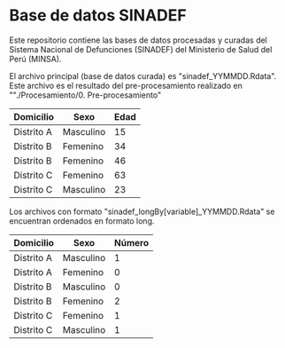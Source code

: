 # Base de datos SINADEF

Este repositorio contiene las bases de datos procesadas y curadas del Sistema Nacional de Defunciones (SINADEF) del Ministerio de Salud del Perú (MINSA).

El archivo principal (base de datos curada) es "sinadef_YYMMDD.Rdata".
Este archivo es el resultado del pre-procesamiento realizado en ""./Procesamiento/0. Pre-procesamiento"

| Domicilio  | Sexo | Edad |
| ------------- | ------------- |  ------------- |
| Distrito A  | Masculino  | 15 |
| Distrito B  | Femenino | 34  |
| Distrito B  | Femenino | 46  |
| Distrito C  | Femenino | 63 |
| Distrito C  | Masculino | 23  |


Los archivos con formato "sinadef_longBy[variable]_YYMMDD.Rdata" se encuentran ordenados en formato long.

| Domicilio  | Sexo | Número |
| ------------- | ------------- |  ------------- |
| Distrito A  | Masculino  | 1 |
| Distrito A  | Femenino  | 0 |
| Distrito B  | Masculino  | 0 |
| Distrito B  | Femenino  | 2 |
| Distrito C  | Femenino  | 1 |
| Distrito C  | Masculino   | 1 |
